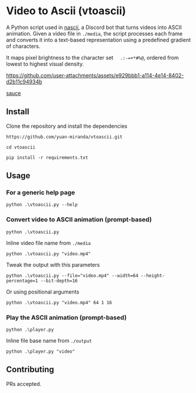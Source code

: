 # Video to Ascii (vtoascii)

A Python script used in [nascii](https://github.com/yuan-miranda/nascii), a Discord bot that turns videos into ASCII animation. Given a video file in `./media`, the script processes each frame and converts it into a text-based representation using a predefined gradient of characters.

It maps pixel brightness to the character set `  .:-=+*#%@`, ordered from lowest to highest visual density.

https://github.com/user-attachments/assets/e929bbb1-a114-4e14-8402-d2b11c94934b

[sauce](https://youtu.be/H-4ITUCEWc4?si=MvjU480WidaAQczT)

## Install

Clone the repository and install the dependencies

```
https://github.com/yuan-miranda/vtoascii.git
```

```
cd vtoascii
```

```
pip install -r requirements.txt
```

## Usage

### For a generic help page

```
python .\vtoascii.py --help
```

### Convert video to ASCII animation (prompt-based)

```
python .\vtoascii.py
```

Inline video file name from `./media`

```
python .\vtoascii.py "video.mp4"
```

Tweak the output with this parameters

```
python .\vtoascii.py --file="video.mp4" --width=64 --height-percentage=1 --bit-depth=16
```

Or using positional arguments

```
python .\vtoascii.py "video.mp4" 64 1 16
```

### Play the ASCII animation (prompt-based)

```
python .\player.py
```

Inline file base name from `./output`

```
python .\player.py "video"
```

## Contributing

PRs accepted.
